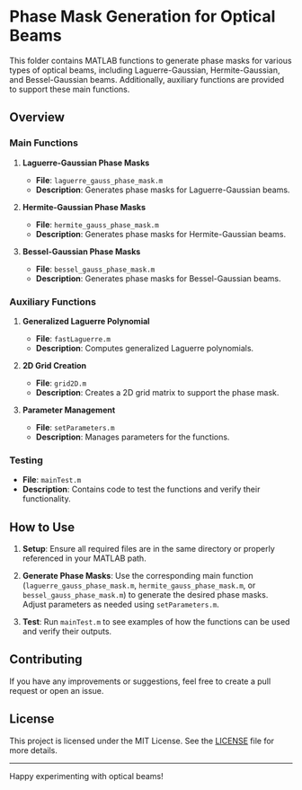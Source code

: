 # Phase Mask Generation for Optical Beams

This folder contains MATLAB functions to generate phase masks for various types of optical beams, including Laguerre-Gaussian, Hermite-Gaussian, and Bessel-Gaussian beams. Additionally, auxiliary functions are provided to support these main functions. 

## Overview

### Main Functions

1. **Laguerre-Gaussian Phase Masks**
   - **File**: `laguerre_gauss_phase_mask.m`
   - **Description**: Generates phase masks for Laguerre-Gaussian beams.

2. **Hermite-Gaussian Phase Masks**
   - **File**: `hermite_gauss_phase_mask.m`
   - **Description**: Generates phase masks for Hermite-Gaussian beams.

3. **Bessel-Gaussian Phase Masks**
   - **File**: `bessel_gauss_phase_mask.m`
   - **Description**: Generates phase masks for Bessel-Gaussian beams.

### Auxiliary Functions

1. **Generalized Laguerre Polynomial**
   - **File**: `fastLaguerre.m`
   - **Description**: Computes generalized Laguerre polynomials.

2. **2D Grid Creation**
   - **File**: `grid2D.m`
   - **Description**: Creates a 2D grid matrix to support the phase mask.

3. **Parameter Management**
   - **File**: `setParameters.m`
   - **Description**: Manages parameters for the functions.

### Testing

- **File**: `mainTest.m`
- **Description**: Contains code to test the functions and verify their functionality.

## How to Use

1. **Setup**: Ensure all required files are in the same directory or properly referenced in your MATLAB path.

2. **Generate Phase Masks**: Use the corresponding main function (`laguerre_gauss_phase_mask.m`, `hermite_gauss_phase_mask.m`, or `bessel_gauss_phase_mask.m`) to generate the desired phase masks. Adjust parameters as needed using `setParameters.m`.

3. **Test**: Run `mainTest.m` to see examples of how the functions can be used and verify their outputs.

## Contributing

If you have any improvements or suggestions, feel free to create a pull request or open an issue.

## License

This project is licensed under the MIT License. See the [LICENSE](LICENSE) file for more details.

---

Happy experimenting with optical beams!

